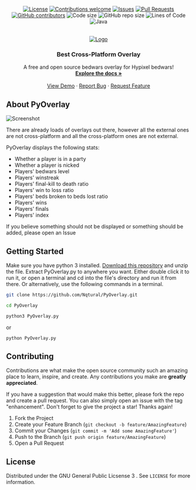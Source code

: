 <p align="center">
  <a href="LICENSE"><img src="https://img.shields.io/github/license/Nqtural/PyOverlay" alt="License"/></a>
  <a href="https://github.com/Nqtural/PyOverlay/issues/"><img src="https://img.shields.io/badge/contributions-welcome-brightgreen.svg?style=flat" alt="Contributions welcome"/></a>
  <a href="https://github.com/Nqtural/PyOverlay/issues/"><img src="https://img.shields.io/github/issues/Nqtural/PyOverlay.svg" alt="Issues"/></a>
  <a href="https://github.com/Nqtural/PyOverlay/pulls/"><img src="https://img.shields.io/github/issues-pr/Nqtural/PyOverlay.svg" alt="Pull Requests"/></a>
  <a href="https://github.com/Nqtural/PyOverlay/graphs/contributors/"><img src="https://img.shields.io/github/contributors/Nqtural/PyOverlay.svg" alt="GitHub contributors"/></a>
  <img src="https://img.shields.io/github/languages/code-size/Nqtural/PyOverlay.svg" alt="Code size"/>
  <img src="https://img.shields.io/github/repo-size/Nqtural/PyOverlay.svg" alt="GitHub repo size"/>
  <img src="https://tokei.rs/b1/github/Nqtural/PyOverlay?category=code" alt="Lines of Code"/>
  <img src="https://img.shields.io/github/languages/top/Nqtural/PyOverlay" alt="Java"/>
</p>

<br />
<div align="center">
  <a href="https://imgur.com/j3BfRtQ.png">
    <img src="https://imgur.com/j3BfRtQ.png" alt="Logo">
  </a>

  <h3 align="center">Best Cross-Platform Overlay</h3>

  <p align="center">
    A free and open source bedwars overlay for Hypixel bedwars!
    <br />
    <a href="https://github.com/othneildrew/Best-README-Template"><strong>Explore the docs »</strong></a>
    <br />
    <br />
    <a href="https://github.com/othneildrew/Best-README-Template">View Demo</a>
    ·
    <a href="https://github.com/othneildrew/Best-README-Template/issues">Report Bug</a>
    ·
    <a href="https://github.com/othneildrew/Best-README-Template/issues">Request Feature</a>
  </p>
</div>

## About PyOverlay

<img src="https://imgur.com/XJuZQSo.png" alt="Screenshot">

There are already loads of overlays out there, however all the external ones are not cross-platform and all the cross-platform ones are not external.

PyOverlay displays the following stats:
* Whether a player is in a party
* Whether a player is nicked
* Players' bedwars level
* Players' winstreak
* Players' final-kill to death ratio
* Players' win to loss ratio
* Players' beds broken to beds lost ratio
* Players' wins
* Players' finals
* Players' index

If you believe something should not be displayed or something should be added, please open an Issue


## Getting Started

Make sure you have python 3 installed. [Download this repository](https://github.com/Nqtural/PyOverlay/archive/refs/heads/main.zip) and unzip the file. Extract PyOverlay.py to anywhere you want. Either double click it to run it, or open a terminal and cd into the file's directory and run it from there. Or alternatively, use the following commands in a terminal.

```sh
git clone https://github.com/Nqtural/PyOverlay.git
  ```

```sh
cd PyOverlay
  ```

```sh
python3 PyOverlay.py
  ```

or 

```sh
python PyOverlay.py
  ```

## Contributing

Contributions are what make the open source community such an amazing place to learn, inspire, and create. Any contributions you make are **greatly appreciated**.

If you have a suggestion that would make this better, please fork the repo and create a pull request. You can also simply open an issue with the tag "enhancement".
Don't forget to give the project a star! Thanks again!

1. Fork the Project
2. Create your Feature Branch (`git checkout -b feature/AmazingFeature`)
3. Commit your Changes (`git commit -m 'Add some AmazingFeature'`)
4. Push to the Branch (`git push origin feature/AmazingFeature`)
5. Open a Pull Request



<!-- LICENSE -->
## License

Distributed under the GNU General Public Licsense 3 . See `LICENSE` for more information.
